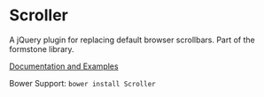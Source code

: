 Scroller
========

A jQuery plugin for replacing default browser scrollbars. Part of the formstone library.

[Documentation and Examples](http://www.benplum.com/formstone/scroller/)

Bower Support: `bower install Scroller`